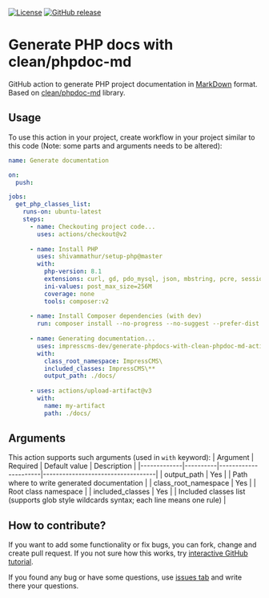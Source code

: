 [![License](https://img.shields.io/github/license/impresscms-dev/generate-phpdocs-with-clean-phpdoc-md-action.svg)](LICENSE)
[![GitHub release](https://img.shields.io/github/release/impresscms-dev/generate-phpdocs-with-clean-phpdoc-md-action.svg)](https://github.com/impresscms-dev/generate-php-project-classes-list-file-action/releases)

# Generate PHP docs with clean/phpdoc-md

GitHub action to generate PHP project documentation in [MarkDown](https://docs.github.com/en/get-started/writing-on-github/getting-started-with-writing-and-formatting-on-github/basic-writing-and-formatting-syntax) format. Based on [clean/phpdoc-md](https://github.com/clean/phpdoc-md) library.

## Usage

To use this action in your project, create workflow in your project similar to this code (Note: some parts and arguments needs to be altered):
```yaml
name: Generate documentation

on:
  push:

jobs:
  get_php_classes_list:
    runs-on: ubuntu-latest
    steps:
      - name: Checkouting project code...
        uses: actions/checkout@v2
        
      - name: Install PHP
        uses: shivammathur/setup-php@master
        with:
          php-version: 8.1
          extensions: curl, gd, pdo_mysql, json, mbstring, pcre, session
          ini-values: post_max_size=256M
          coverage: none
          tools: composer:v2
          
      - name: Install Composer dependencies (with dev)
        run: composer install --no-progress --no-suggest --prefer-dist --optimize-autoloader       
          
      - name: Generating documentation...
        uses: impresscms-dev/generate-phpdocs-with-clean-phpdoc-md-action@v0.1
        with:
          class_root_namespace: ImpressCMS\
          included_classes: ImpressCMS\**
          output_path: ./docs/
          
      - uses: actions/upload-artifact@v3
        with:
          name: my-artifact
          path: ./docs/
```

## Arguments 

This action supports such arguments (used in `with` keyword):
| Argument    | Required | Default value        | Description                       |
|-------------|----------|----------------------|-----------------------------------|
| output_path | Yes      |                      | Path where to write generated documentation |
| class_root_namespace | Yes      |                      | Root class namespace |
| included_classes | Yes      |                      | Included classes list (supports glob style wildcards syntax; each line means one rule) |

## How to contribute? 

If you want to add some functionality or fix bugs, you can fork, change and create pull request. If you not sure how this works, try [interactive GitHub tutorial](https://try.github.io).

If you found any bug or have some questions, use [issues tab](https://github.com/impresscms-dev/generate-phpdocs-with-clean-phpdoc-md-action/issues) and write there your questions.

